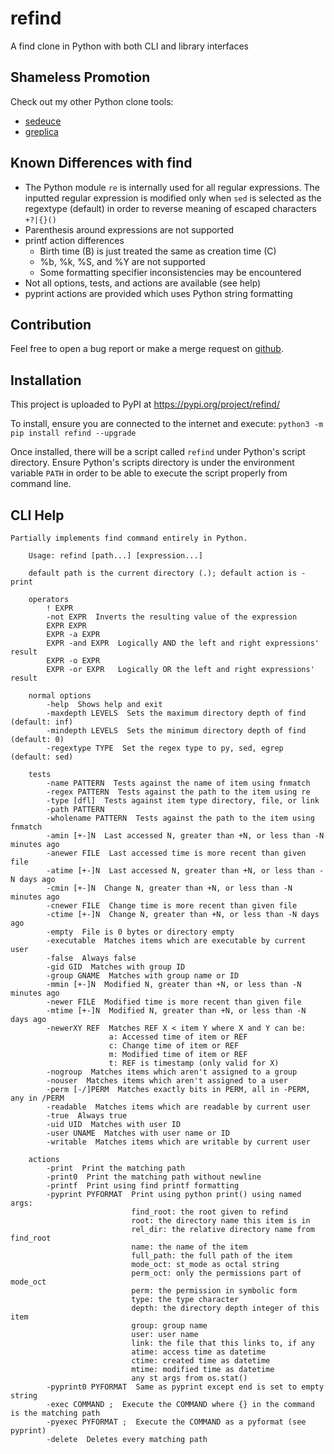 # refind
A find clone in Python with both CLI and library interfaces

## Shameless Promotion
Check out my other Python clone tools:
- [sedeuce](https://pypi.org/project/sedeuce/)
- [greplica](https://pypi.org/project/greplica/)

## Known Differences with find

- The Python module `re` is internally used for all regular expressions. The inputted regular
    expression is modified only when `sed` is selected as the regextype (default) in order to
    reverse meaning of escaped characters `+?|{}()`
- Parenthesis around expressions are not supported
- printf action differences
    - Birth time (B) is just treated the same as creation time (C)
    - %b, %k, %S, and %Y are not supported
    - Some formatting specifier inconsistencies may be encountered
- Not all options, tests, and actions are available (see help)
- pyprint actions are provided which uses Python string formatting

## Contribution

Feel free to open a bug report or make a merge request on [github](https://github.com/Tails86/refind/issues).

## Installation
This project is uploaded to PyPI at https://pypi.org/project/refind/

To install, ensure you are connected to the internet and execute: `python3 -m pip install refind --upgrade`

Once installed, there will be a script called `refind` under Python's script directory. Ensure Python's
scripts directory is under the environment variable `PATH` in order to be able to execute the script
properly from command line.

## CLI Help
```
Partially implements find command entirely in Python.

    Usage: refind [path...] [expression...]

    default path is the current directory (.); default action is -print

    operators
        ! EXPR
        -not EXPR  Inverts the resulting value of the expression
        EXPR EXPR
        EXPR -a EXPR
        EXPR -and EXPR  Logically AND the left and right expressions' result
        EXPR -o EXPR
        EXPR -or EXPR   Logically OR the left and right expressions' result

    normal options
        -help  Shows help and exit
        -maxdepth LEVELS  Sets the maximum directory depth of find (default: inf)
        -mindepth LEVELS  Sets the minimum directory depth of find (default: 0)
        -regextype TYPE  Set the regex type to py, sed, egrep (default: sed)

    tests
        -name PATTERN  Tests against the name of item using fnmatch
        -regex PATTERN  Tests against the path to the item using re
        -type [dfl]  Tests against item type directory, file, or link
        -path PATTERN
        -wholename PATTERN  Tests against the path to the item using fnmatch
        -amin [+-]N  Last accessed N, greater than +N, or less than -N minutes ago
        -anewer FILE  Last accessed time is more recent than given file
        -atime [+-]N  Last accessed N, greater than +N, or less than -N days ago
        -cmin [+-]N  Change N, greater than +N, or less than -N minutes ago
        -cnewer FILE  Change time is more recent than given file
        -ctime [+-]N  Change N, greater than +N, or less than -N days ago
        -empty  File is 0 bytes or directory empty
        -executable  Matches items which are executable by current user
        -false  Always false
        -gid GID  Matches with group ID
        -group GNAME  Matches with group name or ID
        -mmin [+-]N  Modified N, greater than +N, or less than -N minutes ago
        -newer FILE  Modified time is more recent than given file
        -mtime [+-]N  Modified N, greater than +N, or less than -N days ago
        -newerXY REF  Matches REF X < item Y where X and Y can be:
                      a: Accessed time of item or REF
                      c: Change time of item or REF
                      m: Modified time of item or REF
                      t: REF is timestamp (only valid for X)
        -nogroup  Matches items which aren't assigned to a group
        -nouser  Matches items which aren't assigned to a user
        -perm [-/]PERM  Matches exactly bits in PERM, all in -PERM, any in /PERM
        -readable  Matches items which are readable by current user
        -true  Always true
        -uid UID  Matches with user ID
        -user UNAME  Matches with user name or ID
        -writable  Matches items which are writable by current user

    actions
        -print  Print the matching path
        -print0  Print the matching path without newline
        -printf  Print using find printf formatting
        -pyprint PYFORMAT  Print using python print() using named args:
                           find_root: the root given to refind
                           root: the directory name this item is in
                           rel_dir: the relative directory name from find_root
                           name: the name of the item
                           full_path: the full path of the item
                           mode_oct: st_mode as octal string
                           perm_oct: only the permissions part of mode_oct
                           perm: the permission in symbolic form
                           type: the type character
                           depth: the directory depth integer of this item
                           group: group name
                           user: user name
                           link: the file that this links to, if any
                           atime: access time as datetime
                           ctime: created time as datetime
                           mtime: modified time as datetime
                           any st args from os.stat()
        -pyprint0 PYFORMAT  Same as pyprint except end is set to empty string
        -exec COMMAND ;  Execute the COMMAND where {} in the command is the matching path
        -pyexec PYFORMAT ;  Execute the COMMAND as a pyformat (see pyprint)
        -delete  Deletes every matching path
```